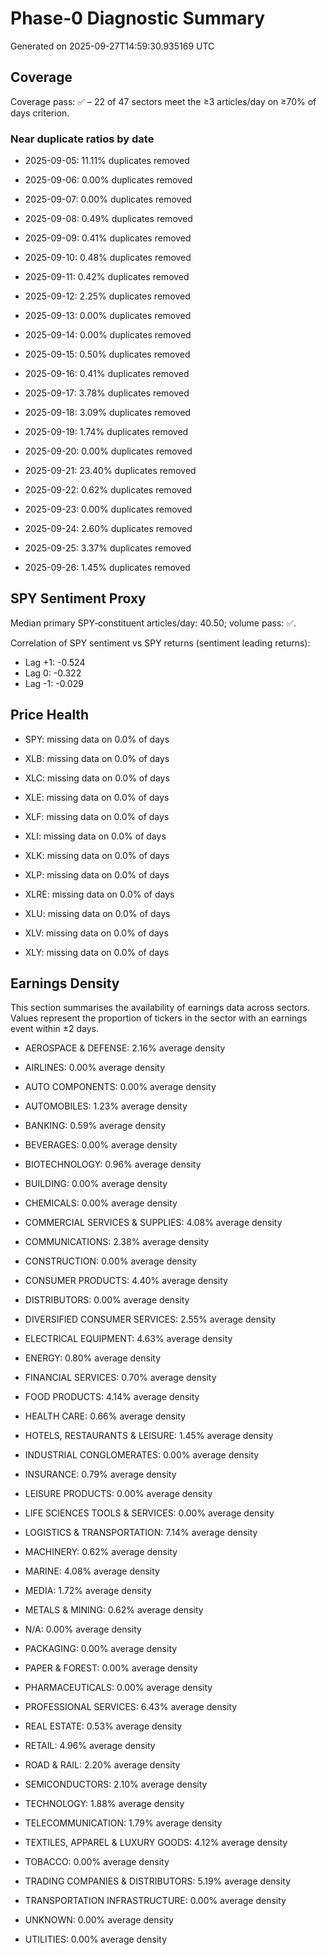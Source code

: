 # Phase‑0 Diagnostic Summary

Generated on 2025-09-27T14:59:30.935169 UTC

## Coverage

Coverage pass: ✅ – 22 of 47 sectors meet the ≥3 articles/day on ≥70% of days criterion.

### Near duplicate ratios by date

- 2025-09-05: 11.11% duplicates removed

- 2025-09-06: 0.00% duplicates removed

- 2025-09-07: 0.00% duplicates removed

- 2025-09-08: 0.49% duplicates removed

- 2025-09-09: 0.41% duplicates removed

- 2025-09-10: 0.48% duplicates removed

- 2025-09-11: 0.42% duplicates removed

- 2025-09-12: 2.25% duplicates removed

- 2025-09-13: 0.00% duplicates removed

- 2025-09-14: 0.00% duplicates removed

- 2025-09-15: 0.50% duplicates removed

- 2025-09-16: 0.41% duplicates removed

- 2025-09-17: 3.78% duplicates removed

- 2025-09-18: 3.09% duplicates removed

- 2025-09-19: 1.74% duplicates removed

- 2025-09-20: 0.00% duplicates removed

- 2025-09-21: 23.40% duplicates removed

- 2025-09-22: 0.62% duplicates removed

- 2025-09-23: 0.00% duplicates removed

- 2025-09-24: 2.60% duplicates removed

- 2025-09-25: 3.37% duplicates removed

- 2025-09-26: 1.45% duplicates removed


## SPY Sentiment Proxy

Median primary SPY‑constituent articles/day: 40.50; volume pass: ✅.

Correlation of SPY sentiment vs SPY returns (sentiment leading returns):
- Lag +1: -0.524
- Lag 0:  -0.322
- Lag -1: -0.029


## Price Health

- SPY: missing data on 0.0% of days

- XLB: missing data on 0.0% of days

- XLC: missing data on 0.0% of days

- XLE: missing data on 0.0% of days

- XLF: missing data on 0.0% of days

- XLI: missing data on 0.0% of days

- XLK: missing data on 0.0% of days

- XLP: missing data on 0.0% of days

- XLRE: missing data on 0.0% of days

- XLU: missing data on 0.0% of days

- XLV: missing data on 0.0% of days

- XLY: missing data on 0.0% of days


## Earnings Density

This section summarises the availability of earnings data across sectors.  Values represent the proportion of tickers in the sector with an earnings event within ±2 days.

- AEROSPACE & DEFENSE: 2.16% average density

- AIRLINES: 0.00% average density

- AUTO COMPONENTS: 0.00% average density

- AUTOMOBILES: 1.23% average density

- BANKING: 0.59% average density

- BEVERAGES: 0.00% average density

- BIOTECHNOLOGY: 0.96% average density

- BUILDING: 0.00% average density

- CHEMICALS: 0.00% average density

- COMMERCIAL SERVICES & SUPPLIES: 4.08% average density

- COMMUNICATIONS: 2.38% average density

- CONSTRUCTION: 0.00% average density

- CONSUMER PRODUCTS: 4.40% average density

- DISTRIBUTORS: 0.00% average density

- DIVERSIFIED CONSUMER SERVICES: 2.55% average density

- ELECTRICAL EQUIPMENT: 4.63% average density

- ENERGY: 0.80% average density

- FINANCIAL SERVICES: 0.70% average density

- FOOD PRODUCTS: 4.14% average density

- HEALTH CARE: 0.66% average density

- HOTELS, RESTAURANTS & LEISURE: 1.45% average density

- INDUSTRIAL CONGLOMERATES: 0.00% average density

- INSURANCE: 0.79% average density

- LEISURE PRODUCTS: 0.00% average density

- LIFE SCIENCES TOOLS & SERVICES: 0.00% average density

- LOGISTICS & TRANSPORTATION: 7.14% average density

- MACHINERY: 0.62% average density

- MARINE: 4.08% average density

- MEDIA: 1.72% average density

- METALS & MINING: 0.62% average density

- N/A: 0.00% average density

- PACKAGING: 0.00% average density

- PAPER & FOREST: 0.00% average density

- PHARMACEUTICALS: 0.00% average density

- PROFESSIONAL SERVICES: 6.43% average density

- REAL ESTATE: 0.53% average density

- RETAIL: 4.96% average density

- ROAD & RAIL: 2.20% average density

- SEMICONDUCTORS: 2.10% average density

- TECHNOLOGY: 1.88% average density

- TELECOMMUNICATION: 1.79% average density

- TEXTILES, APPAREL & LUXURY GOODS: 4.12% average density

- TOBACCO: 0.00% average density

- TRADING COMPANIES & DISTRIBUTORS: 5.19% average density

- TRANSPORTATION INFRASTRUCTURE: 0.00% average density

- UNKNOWN: 0.00% average density

- UTILITIES: 0.00% average density
